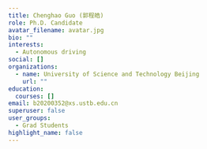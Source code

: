 ```yaml
---
title: Chenghao Guo (郭程皓)
role: Ph.D. Candidate
avatar_filename: avatar.jpg
bio: ""
interests:
  - Autonomous driving
social: []
organizations:
  - name: University of Science and Technology Beijing
    url: ""
education:
  courses: []
email: b20200352@xs.ustb.edu.cn
superuser: false
user_groups:
  - Grad Students
highlight_name: false
---
```

